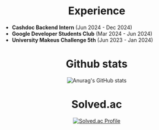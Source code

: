 <div align=center><h1> Experience </h1></div>

- **Cashdoc Backend Intern** (Jun 2024 - Dec 2024)
- **Google Developer Students Club** (Mar 2024 - Jun 2024)
- **University Makeus Challenge 5th** (Jun 2023 - Jan 2024)
  
<div align=center><h1> Github stats </h1></div>

<div align=center>


</div>
<div align=center>

![Anurag's GitHub stats](https://github-readme-stats.vercel.app/api?username=boms03&show_icons=true&theme=radical)

</div>
<div align=center><h1> Solved.ac</h1></div>

<div align=center>
  
[![Solved.ac Profile](http://mazassumnida.wtf/api/v2/generate_badge?boj=beomsuyoo)](https://solved.ac/profile/beomsuyoo)

</div>

